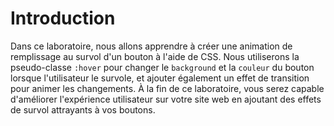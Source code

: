 # Introduction

Dans ce laboratoire, nous allons apprendre à créer une animation de remplissage au survol d'un bouton à l'aide de CSS. Nous utiliserons la pseudo-classe `:hover` pour changer le `background` et la `couleur` du bouton lorsque l'utilisateur le survole, et ajouter également un effet de transition pour animer les changements. À la fin de ce laboratoire, vous serez capable d'améliorer l'expérience utilisateur sur votre site web en ajoutant des effets de survol attrayants à vos boutons.
